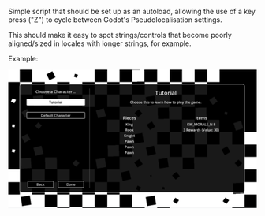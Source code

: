 Simple script that should be set up as an autoload, allowing the use of a key press ("Z") to cycle between Godot's Pseudolocalisation settings. 

This should make it easy to spot strings/controls that become poorly aligned/sized in locales with longer strings, for example.

Example:

![](https://github.com/mikemike37/GodotPseudoLocalisationCycler/blob/main/PseudoLocalisationCycler.gif)
